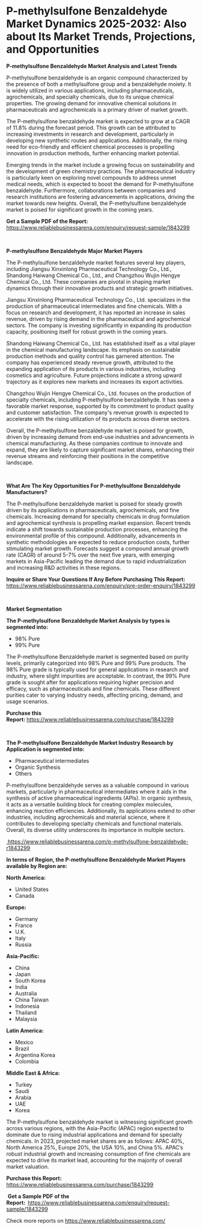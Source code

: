 <p><h1>P-methylsulfone Benzaldehyde Market Dynamics 2025-2032: Also about Its Market Trends, Projections, and Opportunities</h1></p><p><strong>P-methylsulfone Benzaldehyde Market Analysis and Latest Trends</strong></p>
<p><p>P-methylsulfone benzaldehyde is an organic compound characterized by the presence of both a methylsulfone group and a benzaldehyde moiety. It is widely utilized in various applications, including pharmaceuticals, agrochemicals, and specialty chemicals, due to its unique chemical properties. The growing demand for innovative chemical solutions in pharmaceuticals and agrochemicals is a primary driver of market growth.</p><p>The P-methylsulfone benzaldehyde market is expected to grow at a CAGR of 11.8% during the forecast period. This growth can be attributed to increasing investments in research and development, particularly in developing new synthetic routes and applications. Additionally, the rising need for eco-friendly and efficient chemical processes is propelling innovation in production methods, further enhancing market potential.</p><p>Emerging trends in the market include a growing focus on sustainability and the development of green chemistry practices. The pharmaceutical industry is particularly keen on exploring novel compounds to address unmet medical needs, which is expected to boost the demand for P-methylsulfone benzaldehyde. Furthermore, collaborations between companies and research institutions are fostering advancements in applications, driving the market towards new heights. Overall, the P-methylsulfone benzaldehyde market is poised for significant growth in the coming years.</p></p>
<p><strong>Get a Sample PDF of the Report:&nbsp;</strong> <a href="https://www.reliablebusinessarena.com/enquiry/request-sample/1843299?utm_campaign=3186&utm_medium=2&utm_source=Github&utm_content=ia&utm_term=03042025&utm_id=p-methylsulfone-benzaldehyde">https://www.reliablebusinessarena.com/enquiry/request-sample/1843299</a></p>
<p>&nbsp;</p>
<p><strong>P-methylsulfone Benzaldehyde Major Market Players</strong></p>
<p><p>The P-methylsulfone benzaldehyde market features several key players, including Jiangsu Xinxinlong Pharmaceutical Technology Co., Ltd., Shandong Haiwang Chemical Co., Ltd., and Changzhou Wujin Hengye Chemical Co., Ltd. These companies are pivotal in shaping market dynamics through their innovative products and strategic growth initiatives.</p><p>Jiangsu Xinxinlong Pharmaceutical Technology Co., Ltd. specializes in the production of pharmaceutical intermediates and fine chemicals. With a focus on research and development, it has reported an increase in sales revenue, driven by rising demand in the pharmaceutical and agrochemical sectors. The company is investing significantly in expanding its production capacity, positioning itself for robust growth in the coming years.</p><p>Shandong Haiwang Chemical Co., Ltd. has established itself as a vital player in the chemical manufacturing landscape. Its emphasis on sustainable production methods and quality control has garnered attention. The company has experienced steady revenue growth, attributed to the expanding application of its products in various industries, including cosmetics and agriculture. Future projections indicate a strong upward trajectory as it explores new markets and increases its export activities.</p><p>Changzhou Wujin Hengye Chemical Co., Ltd. focuses on the production of specialty chemicals, including P-methylsulfone benzaldehyde. It has seen a favorable market response, supported by its commitment to product quality and customer satisfaction. The company's revenue growth is expected to accelerate with the rising utilization of its products across diverse sectors.</p><p>Overall, the P-methylsulfone benzaldehyde market is poised for growth, driven by increasing demand from end-use industries and advancements in chemical manufacturing. As these companies continue to innovate and expand, they are likely to capture significant market shares, enhancing their revenue streams and reinforcing their positions in the competitive landscape.</p></p>
<p>&nbsp;</p>
<p><strong>What Are The Key Opportunities For P-methylsulfone Benzaldehyde Manufacturers?</strong></p>
<p><p>The P-methylsulfone benzaldehyde market is poised for steady growth driven by its applications in pharmaceuticals, agrochemicals, and fine chemicals. Increasing demand for specialty chemicals in drug formulation and agrochemical synthesis is propelling market expansion. Recent trends indicate a shift towards sustainable production processes, enhancing the environmental profile of this compound. Additionally, advancements in synthetic methodologies are expected to reduce production costs, further stimulating market growth. Forecasts suggest a compound annual growth rate (CAGR) of around 5-7% over the next five years, with emerging markets in Asia-Pacific leading the demand due to rapid industrialization and increasing R&D activities in these regions.</p></p>
<p><strong>Inquire or Share Your Questions If Any Before Purchasing This Report:</strong> <a href="https://www.reliablebusinessarena.com/enquiry/pre-order-enquiry/1843299?utm_campaign=3186&utm_medium=2&utm_source=Github&utm_content=ia&utm_term=03042025&utm_id=p-methylsulfone-benzaldehyde">https://www.reliablebusinessarena.com/enquiry/pre-order-enquiry/1843299</a></p>
<p>&nbsp;</p>
<p><strong>Market Segmentation</strong></p>
<p><strong>The P-methylsulfone Benzaldehyde Market Analysis by types is segmented into:</strong></p>
<p><ul><li>98% Pure</li><li>99% Pure</li></ul></p>
<p><p>The P-methylsulfone Benzaldehyde market is segmented based on purity levels, primarily categorized into 98% Pure and 99% Pure products. The 98% Pure grade is typically used for general applications in research and industry, where slight impurities are acceptable. In contrast, the 99% Pure grade is sought after for applications requiring higher precision and efficacy, such as pharmaceuticals and fine chemicals. These different purities cater to varying industry needs, affecting pricing, demand, and usage scenarios.</p></p>
<p><strong>Purchase this Report:&nbsp;</strong><a href="https://www.reliablebusinessarena.com/purchase/1843299?utm_campaign=3186&utm_medium=2&utm_source=Github&utm_content=ia&utm_term=03042025&utm_id=p-methylsulfone-benzaldehyde">https://www.reliablebusinessarena.com/purchase/1843299</a></p>
<p>&nbsp;</p>
<p><strong>The P-methylsulfone Benzaldehyde Market Industry Research by Application is segmented into:</strong></p>
<p><ul><li>Pharmaceutical intermediates</li><li>Organic Synthesis</li><li>Others</li></ul></p>
<p><p>P-methylsulfone benzaldehyde serves as a valuable compound in various markets, particularly in pharmaceutical intermediates where it aids in the synthesis of active pharmaceutical ingredients (APIs). In organic synthesis, it acts as a versatile building block for creating complex molecules, enhancing reaction efficiencies. Additionally, its applications extend to other industries, including agrochemicals and material science, where it contributes to developing specialty chemicals and functional materials. Overall, its diverse utility underscores its importance in multiple sectors.</p></p>
<p><a href="https://www.reliablebusinessarena.com/p-methylsulfone-benzaldehyde-r1843299?utm_campaign=3186&utm_medium=2&utm_source=Github&utm_content=ia&utm_term=03042025&utm_id=p-methylsulfone-benzaldehyde">&nbsp;https://www.reliablebusinessarena.com/p-methylsulfone-benzaldehyde-r1843299</a></p>
<p><strong>In terms of Region, the P-methylsulfone Benzaldehyde Market Players available by Region are:</strong></p>
<p>
    <p> <strong> North America: </strong>
        <ul>
            <li>United States</li>
            <li>Canada</li>
        </ul>
        </p> 
    <p> <strong> Europe: </strong>
        <ul>
            <li>Germany</li>
            <li>France</li>
            <li>U.K.</li>
            <li>Italy</li>
            <li>Russia</li>
        </ul>
        </p> 
    <p> <strong> Asia-Pacific: </strong>
        <ul>
            <li>China</li>
            <li>Japan</li>
            <li>South Korea</li>
            <li>India</li>
            <li>Australia</li>
            <li>China Taiwan</li>
            <li>Indonesia</li>
            <li>Thailand</li>
            <li>Malaysia</li>
        </ul>
        </p> 
    <p> <strong> Latin America: </strong>
        <ul>
            <li>Mexico</li>
            <li>Brazil</li>
            <li>Argentina Korea</li>
            <li>Colombia</li>
        </ul>
        </p> 
    <p> <strong> Middle East & Africa: </strong>
        <ul>
            <li>Turkey</li>
            <li>Saudi</li>
            <li>Arabia</li>
            <li>UAE</li>
            <li>Korea</li>
        </ul>
    </p>
    </p>
<p><p>The P-methylsulfone benzaldehyde market is witnessing significant growth across various regions, with the Asia-Pacific (APAC) region expected to dominate due to rising industrial applications and demand for specialty chemicals. In 2023, projected market shares are as follows: APAC 40%, North America 25%, Europe 20%, the USA 10%, and China 5%. APAC’s robust industrial growth and increasing consumption of fine chemicals are expected to drive its market lead, accounting for the majority of overall market valuation.</p></p>
<p><strong>Purchase this Report: </strong><a href="https://www.reliablebusinessarena.com/purchase/1843299?utm_campaign=3186&utm_medium=2&utm_source=Github&utm_content=ia&utm_term=03042025&utm_id=p-methylsulfone-benzaldehyde">https://www.reliablebusinessarena.com/purchase/1843299</a></p>
<p>&nbsp;<strong>Get a Sample PDF of the Report:&nbsp;&nbsp;</strong><a href="https://www.reliablebusinessarena.com/enquiry/request-sample/1843299?utm_campaign=3186&utm_medium=2&utm_source=Github&utm_content=ia&utm_term=03042025&utm_id=p-methylsulfone-benzaldehyde">https://www.reliablebusinessarena.com/enquiry/request-sample/1843299</a></p>
<p><strong></strong></p>
<p>Check more reports on <a href="https://www.reliablebusinessarena.com/?utm_campaign=3186&utm_medium=2&utm_source=Github&utm_content=ia&utm_term=03042025&utm_id=p-methylsulfone-benzaldehyde">https://www.reliablebusinessarena.com/</a></p>